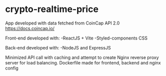 # crypto-realtime-price
App developed with data fetched from CoinCap API 2.0 https://docs.coincap.io/

Front-end developed with:
-ReactJS + Vite
-Styled-components CSS

Back-end developed with:
-NodeJS and ExpressJS

Minimized API call with caching and attempt to create Nginx reverse proxy server for load balancing.
Dockerfile made for frontend, backend and nginx config
